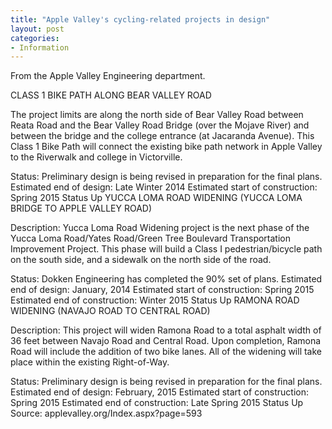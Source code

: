 ```yaml
---
title: "Apple Valley's cycling-related projects in design"
layout: post
categories:
- Information
---
```


From the Apple Valley Engineering department.

CLASS 1 BIKE PATH ALONG BEAR VALLEY ROAD

The project limits are along the north side of Bear Valley Road between Reata Road and the Bear Valley Road Bridge (over the Mojave River) and between the bridge and the college entrance (at Jacaranda Avenue). This Class 1 Bike Path will connect the existing bike path network in Apple Valley to the Riverwalk and college in Victorville.

Status: Preliminary design is being revised in preparation for the final plans.
Estimated end of design: Late Winter 2014
Estimated start of construction: Spring 2015
Status Up
YUCCA LOMA ROAD WIDENING (YUCCA LOMA BRIDGE TO APPLE VALLEY ROAD)

Description: Yucca Loma Road Widening project is the next phase of the Yucca Loma Road/Yates Road/Green Tree Boulevard Transportation Improvement Project. This phase will build a Class I pedestrian/bicycle path on the south side, and a sidewalk on the north side of the road.

Status: Dokken Engineering has completed the 90% set of plans.
Estimated end of design: January, 2014
Estimated start of construction: Spring 2015
Estimated end of construction: Winter 2015
Status Up
RAMONA ROAD WIDENING (NAVAJO ROAD TO CENTRAL ROAD)

Description: This project will widen Ramona Road to a total asphalt width of 36 feet between Navajo Road and Central Road. Upon completion, Ramona Road will include the addition of two bike lanes. All of the widening will take place within the existing Right-of-Way.

Status: Preliminary design is being revised in preparation for the final plans.
Estimated end of design: February, 2015
Estimated start of construction: Spring 2015
Estimated end of construction: Late Spring 2015
Status Up
Source: applevalley.org/Index.aspx?page=593